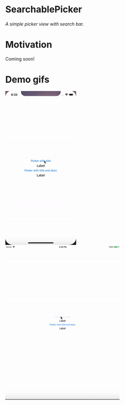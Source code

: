 
# SearchablePicker
###### A simple picker view with search bar.

# Motivation
Coming soon!

# Demo gifs
![Animation](demo-screens/demo-iphone.gif) ![Animation](demo-screens/demo-ipad.gif)
